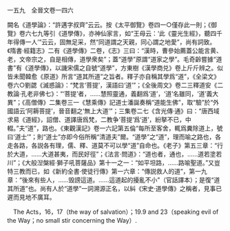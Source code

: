 一五九　全晉文卷一四六

闕名《道學論》：“許邁字叔齊”云云。按《太平御覽》卷四一○僅存此一則；《御覽》卷六七九等引《道學傳》，亦神仙家言，如“王母云：‘此《靈光生經》，聽四千年得傳一人’”云云，固無足采，然“同道謂之天親，同心謂之地愛”，尚有詞致。《隋書·經籍志》二有《道學傳》二卷，《志》三曰：“漢時，曹參始薦蓋公能言黄、老，文帝宗之，自是相傳，道學衆矣”；蓋“道學”原謂“道家之學”。毛奇齡嘗據“道書”有《道學傳》，以譏宋儒之自號“道學”，方東樹《漢學商兑》卷上斤斤辨之。似皆未聞韓愈《原道》所言“道其所道”之旨者。釋子亦自稱其學爲“道”，《全梁文》卷六○劉勰《滅惑論》：“梵言‘菩提’，漢語曰‘道’”；《全後周文》卷二三釋道安《二教論·孔老非佛七》：“‘菩提’者，……慧照靈通，義翻爲‘道’，‘道’名雖同，‘道’義大異”；《高僧傳》二集卷三一《慧乘傳》記道士潘誕奏稱“道能生佛”，取“驗”於“外國語云‘阿耨菩提’，晉音翻之‘無上大道’”；三集卷二七《含光傳·通》曰：“唐西域求易《道經》，詔僧、道譯唐爲梵，二教争‘菩提’爲‘道’，紛拏不已，中輟。”夫“道”，路也。《東觀漢記》卷一六記第五倫“每所至客舍，輒爲糞除道上，號曰‘道士’”；則“道士”亦即今俗所稱“清道夫”爾。“道學”之“道”，理而喻之路也，各走各路，各説各有理，儒、釋、道莫不可以學“道”自命也。《老子》第五三章：“行於大道，……大道甚夷，而民好徑”；《法言·問道》：“道也者，通也，……道若塗若川”；《大般湼槃經·獅子吼菩薩品》第十一之一：“如平坦路，……路喻聖道。”又豈特三教而已，如《新約全書·使徒行傳》第一六章：“傳説救人的道”，第一九章：“後來有些人，……毁謗這道。……這道起的擾亂不小”（官話譯本）；是復“道其所道”也。尚有人於“道學”一詞溯源正名，以糾《宋史·道學傳》之稱者，見事已遲而見地不廣耳。











　The Acts，16，17（the way of salvation）；19.9 and 23（speaking evil of the Way；no small stir concerning the Way）.